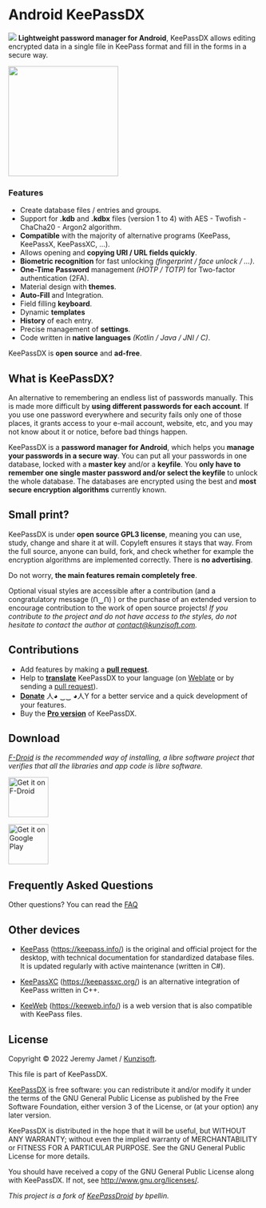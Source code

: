 # Android KeePassDX

<img src="https://raw.githubusercontent.com/Kunzisoft/KeePassDX/master/art/icon.png"> **Lightweight password manager for Android**, KeePassDX allows editing encrypted data in a single file in KeePass format and fill in the forms in a secure way.

<img src="https://raw.githubusercontent.com/Kunzisoft/KeePassDX/master/art/screen.jpg" width="220">

### Features

 - Create database files / entries and groups.
 - Support for **.kdb** and **.kdbx** files (version 1 to 4) with AES - Twofish - ChaCha20 - Argon2 algorithm.
 - **Compatible** with the majority of alternative programs (KeePass, KeePassX, KeePassXC, …).
 - Allows opening and **copying URI / URL fields quickly**.
 - **Biometric recognition** for fast unlocking *(fingerprint / face unlock / …)*.
 - **One-Time Password** management *(HOTP / TOTP)* for Two-factor authentication (2FA).
 - Material design with **themes**.
 - **Auto-Fill** and Integration.
 - Field filling **keyboard**.
 - Dynamic **templates** 
 - **History** of each entry.
 - Precise management of **settings**.
 - Code written in **native languages** *(Kotlin / Java / JNI / C)*.

KeePassDX is **open source** and **ad-free**.

## What is KeePassDX?

An alternative to remembering an endless list of passwords manually. This is made more difficult by **using different passwords for each account**. If you use one password everywhere and security fails only one of those places, it grants access to your e-mail account, website, etc, and you may not know about it or notice, before bad things happen.

KeePassDX is a **password manager for Android**, which helps you **manage your passwords in a secure way**. You can put all your passwords in one database, locked with a **master key** and/or a **keyfile**. You **only have to remember one single master password and/or select the keyfile** to unlock the whole database. The databases are encrypted using the best and **most secure encryption algorithms** currently known.

## Small print?

KeePassDX is under **open source GPL3 license**, meaning you can use, study, change and share it at will. Copyleft ensures it stays that way.
From the full source, anyone can build, fork, and check whether for example the encryption algorithms are implemented correctly.
There is **no advertising**.

Do not worry, **the main features remain completely free**.

Optional visual styles are accessible after a contribution (and a congratulatory message (Ո‿Ո) ) or the purchase of an extended version to encourage contribution to the work of open source projects!
*If you contribute to the project and do not have access to the styles, do not hesitate to contact the author at [contact@kunzisoft.com](contact@kunzisoft.com).*

## Contributions

* Add features by making a **[pull request](https://help.github.com/articles/about-pull-requests/)**.
* Help to **[translate](https://hosted.weblate.org/projects/keepass-dx/strings/)** KeePassDX to your language (on [Weblate](https://hosted.weblate.org/projects/keepass-dx/) or by sending a [pull request](https://help.github.com/articles/about-pull-requests/)).
* **[Donate](https://www.keepassdx.com/#donation)**  人◕ ‿‿ ◕人Y for a better service and a quick development of your features.
* Buy the **[Pro version](https://play.google.com/store/apps/details?id=com.kunzisoft.keepass.pro)** of KeePassDX.

## Download

*[F-Droid](https://f-droid.org/en/packages/com.kunzisoft.keepass.libre/) is the recommended way of installing, a libre software project that verifies that all the libraries and app code is libre software.*

[<img src="https://f-droid.org/badge/get-it-on.png"
      alt="Get it on F-Droid"
      height="80">](https://f-droid.org/en/packages/com.kunzisoft.keepass.libre/)

[<img src="https://play.google.com/intl/en_us/badges/images/generic/en_badge_web_generic.png"
      alt="Get it on Google Play"
	height="80">](https://play.google.com/store/apps/details?id=com.kunzisoft.keepass.free)
	
## Frequently Asked Questions

Other questions? You can read the [FAQ](https://github.com/Kunzisoft/KeePassDX/wiki/FAQ) 
	
## Other devices

- [KeePass](https://keepass.info/) (https://keepass.info/) is the original and official project for the desktop, with technical documentation for standardized database files. It is updated regularly with active maintenance (written in C#).

- [KeePassXC](https://keepassxc.org/) (https://keepassxc.org/) is an alternative integration of KeePass written in C++.

- [KeeWeb](https://keeweb.info/) (https://keeweb.info/) is a web version that is also compatible with KeePass files.

## License

  Copyright © 2022 Jeremy Jamet / [Kunzisoft](https://www.kunzisoft.com).

  This file is part of KeePassDX.

  [KeePassDX](https://www.keepassdx.com) is free software: you can redistribute it and/or modify
  it under the terms of the GNU General Public License as published by
  the Free Software Foundation, either version 3 of the License, or
  (at your option) any later version.

  KeePassDX is distributed in the hope that it will be useful,
  but WITHOUT ANY WARRANTY; without even the implied warranty of
  MERCHANTABILITY or FITNESS FOR A PARTICULAR PURPOSE.  See the
  GNU General Public License for more details.

  You should have received a copy of the GNU General Public License
  along with KeePassDX.  If not, see <http://www.gnu.org/licenses/>.
  
  *This project is a fork of [KeePassDroid](https://github.com/bpellin/keepassdroid) by bpellin.*
